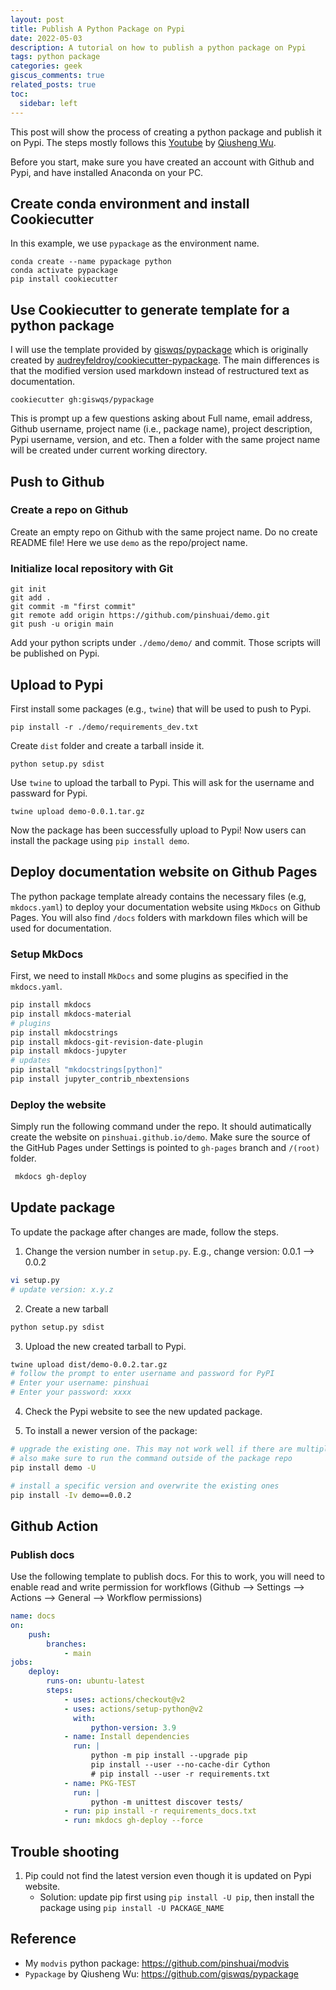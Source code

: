 ```yaml
---
layout: post
title: Publish A Python Package on Pypi
date: 2022-05-03 
description: A tutorial on how to publish a python package on Pypi 
tags: python package 
categories: geek
giscus_comments: true
related_posts: true
toc:
  sidebar: left
---
```


This post will show the process of creating a python package and publish it on Pypi. The steps mostly follows this [Youtube](https://www.youtube.com/watch?v=7FcX9uWDuIQ) by [Qiusheng Wu](https://github.com/giswqs).

Before you start, make sure you have created an account with Github and Pypi, and have installed Anaconda on your PC.

## Create conda environment and install Cookiecutter

In this example, we use `pypackage` as the environment name.
```
conda create --name pypackage python
conda activate pypackage
pip install cookiecutter
```

## Use Cookiecutter to generate template for a python package
I will use the template provided by [giswqs/pypackage](https://github.com/giswqs/pypackage) which is originally created by [audreyfeldroy/cookiecutter-pypackage](https://github.com/audreyfeldroy/cookiecutter-pypackage). The main differences is that the modified version used markdown instead of restructured text as documentation.

```
cookiecutter gh:giswqs/pypackage
```
This is prompt up a few questions asking about Full name, email address, Github username, project name (i.e., package name), project description, Pypi username, version, and etc. Then a folder with the same project name will be created under current working directory.

## Push to Github

### Create a repo on Github
Create an empty repo on Github with the same project name. Do no create README file! Here we use `demo` as the repo/project name.

### Initialize local repository with Git
```
git init
git add .
git commit -m "first commit"
git remote add origin https://github.com/pinshuai/demo.git
git push -u origin main
```

Add your python scripts under `./demo/demo/` and commit. Those scripts will be published on Pypi.

## Upload to Pypi

First install some packages (e.g., `twine`) that will be used to push to Pypi.
```
pip install -r ./demo/requirements_dev.txt
```

Create `dist` folder and create a tarball inside it.
```
python setup.py sdist
```

Use `twine` to upload the tarball to Pypi. This will ask for the username and passward for Pypi.
```
twine upload demo-0.0.1.tar.gz
```

Now the package has been successfully upload to Pypi! Now users can install the package using `pip install demo`.

## Deploy documentation website on Github Pages

The python package template already contains the necessary files (e.g, `mkdocs.yaml`) to deploy your documentation website using `MkDocs` on Github Pages. You will also find `/docs` folders with markdown files which will be used for documentation.

### Setup MkDocs
First, we need to install `MkDocs` and some plugins as specified in the `mkdocs.yaml`.
```bash
pip install mkdocs
pip install mkdocs-material
# plugins
pip install mkdocstrings
pip install mkdocs-git-revision-date-plugin
pip install mkdocs-jupyter
# updates
pip install "mkdocstrings[python]"
pip install jupyter_contrib_nbextensions

```

### Deploy the website
Simply run the following command under the repo. It should autimatically create the website on `pinshuai.github.io/demo`. Make sure the source of the GitHub Pages under Settings is pointed to `gh-pages` branch and `/(root)` folder.

```bash
 mkdocs gh-deploy
```

## Update package
To update the package after changes are made, follow the steps.

1. Change the version number in `setup.py`. E.g., change version: 0.0.1 --> 0.0.2

```bash
vi setup.py
# update version: x.y.z
```
2. Create a new tarball

```bash
python setup.py sdist
```
3. Upload the new created tarball to Pypi.

```bash
twine upload dist/demo-0.0.2.tar.gz
# follow the prompt to enter username and password for PyPI
# Enter your username: pinshuai
# Enter your password: xxxx
```
4. Check the Pypi website to see the new updated package.

5. To install a newer version of the package:

```bash
# upgrade the existing one. This may not work well if there are multiple newer versions
# also make sure to run the command outside of the package repo
pip install demo -U

# install a specific version and overwrite the existing ones
pip install -Iv demo==0.0.2
```


## Github Action
### Publish docs

Use the following template to publish docs. For this to work, you will need to enable read and write permission for workflows (Github --> Settings --> Actions --> General --> Workflow permissions)
```yaml
name: docs
on:
    push:
        branches:
            - main
jobs:
    deploy:
        runs-on: ubuntu-latest
        steps:
            - uses: actions/checkout@v2
            - uses: actions/setup-python@v2
              with:
                  python-version: 3.9
            - name: Install dependencies
              run: |
                  python -m pip install --upgrade pip
                  pip install --user --no-cache-dir Cython
                  # pip install --user -r requirements.txt
            - name: PKG-TEST
              run: |
                  python -m unittest discover tests/
            - run: pip install -r requirements_docs.txt
            - run: mkdocs gh-deploy --force 
```


## Trouble shooting
1. Pip could not find the latest version even though it is updated on Pypi website.
   - Solution: update pip first using `pip install -U pip`, then install the package using `pip install -U PACKAGE_NAME`
## Reference

- My `modvis` python package: https://github.com/pinshuai/modvis
- `Pypackage` by Qiusheng Wu: https://github.com/giswqs/pypackage





